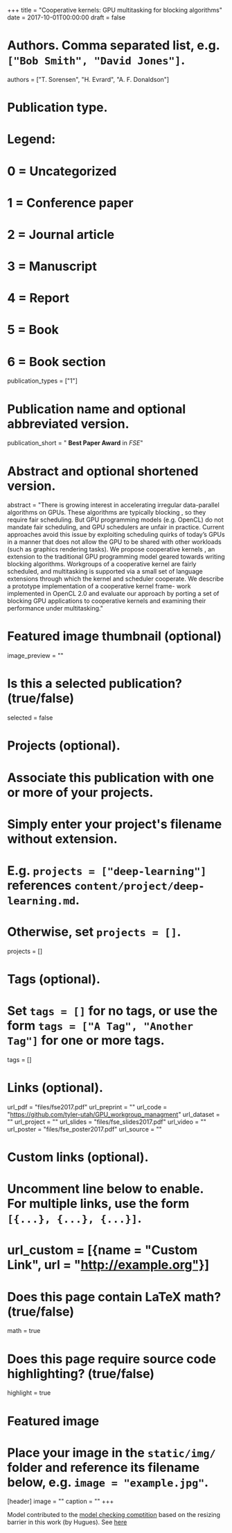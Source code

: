 +++
title = "Cooperative kernels: GPU multitasking for blocking algorithms"
date = 2017-10-01T00:00:00
draft = false

# Authors. Comma separated list, e.g. `["Bob Smith", "David Jones"]`.
authors = ["T. Sorensen", "H. Evrard", "A. F. Donaldson"]

# Publication type.
# Legend:
# 0 = Uncategorized
# 1 = Conference paper
# 2 = Journal article
# 3 = Manuscript
# 4 = Report
# 5 = Book
# 6 = Book section
publication_types = ["1"]

# Publication name and optional abbreviated version.
publication_short = " **Best Paper Award** in *FSE*"

# Abstract and optional shortened version.
abstract = "There is growing interest in accelerating irregular data-parallel algorithms on GPUs. These algorithms are typically blocking , so they require fair scheduling. But GPU programming models (e.g.  OpenCL) do not mandate fair scheduling, and GPU schedulers are unfair in practice. Current approaches avoid this issue by exploiting scheduling quirks of today’s GPUs in a manner that does not allow the GPU to be shared with other workloads (such as graphics rendering tasks). We propose cooperative kernels , an extension to the traditional GPU programming model geared towards writing blocking algorithms. Workgroups of a cooperative kernel are fairly scheduled, and multitasking is supported via a small set of language extensions through which the kernel and scheduler cooperate. We describe a prototype implementation of a cooperative kernel frame- work implemented in OpenCL 2.0 and evaluate our approach by porting a set of blocking GPU applications to cooperative kernels and examining their performance under multitasking."


# Featured image thumbnail (optional)
image_preview = ""

# Is this a selected publication? (true/false)
selected = false

# Projects (optional).
#   Associate this publication with one or more of your projects.
#   Simply enter your project's filename without extension.
#   E.g. `projects = ["deep-learning"]` references `content/project/deep-learning.md`.
#   Otherwise, set `projects = []`.
projects = []

# Tags (optional).
#   Set `tags = []` for no tags, or use the form `tags = ["A Tag", "Another Tag"]` for one or more tags.
tags = []

# Links (optional).
url_pdf = "files/fse2017.pdf"
url_preprint = ""
url_code = "https://github.com/tyler-utah/GPU_workgroup_managment"
url_dataset = ""
url_project = ""
url_slides = "files/fse_slides2017.pdf"
url_video = ""
url_poster = "files/fse_poster2017.pdf"
url_source = ""

# Custom links (optional).
#   Uncomment line below to enable. For multiple links, use the form `[{...}, {...}, {...}]`.
# url_custom = [{name = "Custom Link", url = "http://example.org"}]

# Does this page contain LaTeX math? (true/false)
math = true

# Does this page require source code highlighting? (true/false)
highlight = true

# Featured image
# Place your image in the `static/img/` folder and reference its filename below, e.g. `image = "example.jpg"`.
[header]
image = ""
caption = ""
+++

Model contributed to the <a href="https://mcc.lip6.fr/">model checking comptition</a> based on the resizing barrier in this work (by Hugues). See <a href="https://mcc.lip6.fr/pdf/FlexibleBarrier-form.pdf"> here</a>
<br><br>
